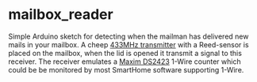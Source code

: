 # mailbox_reader
Simple Arduino sketch for detecting when the mailman has delivered new mails in your mailbox.
A cheep [433MHz transmitter](https://www.aliexpress.com/item/Hot-Sale-New-White-433-Mhz-Sensors-Alarms-Contact-Wireless-Doo) with a Reed-sensor is placed on the mailbox, when the lid is opened it transmit a signal to this receiver. The receiver emulates a [Maxim DS2423](https://datasheets.maximintegrated.com/en/ds/DS2423.pdf) 1-Wire counter which could be be monitored by most SmartHome software supporting 1-Wire.

